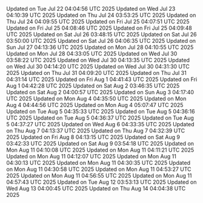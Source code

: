 Updated on Tue Jul 22 04:04:56 UTC 2025
Updated on Wed Jul 23 04:10:39 UTC 2025
Updated on Thu Jul 24 03:53:25 UTC 2025
Updated on Thu Jul 24 04:09:55 UTC 2025
Updated on Fri Jul 25 04:07:51 UTC 2025
Updated on Fri Jul 25 04:08:46 UTC 2025
Updated on Fri Jul 25 04:09:48 UTC 2025
Updated on Sat Jul 26 03:48:15 UTC 2025
Updated on Sat Jul 26 03:50:00 UTC 2025
Updated on Sat Jul 26 04:06:35 UTC 2025
Updated on Sun Jul 27 04:13:36 UTC 2025
Updated on Mon Jul 28 04:10:55 UTC 2025
Updated on Mon Jul 28 04:33:05 UTC 2025
Updated on Wed Jul 30 03:58:22 UTC 2025
Updated on Wed Jul 30 04:13:35 UTC 2025
Updated on Wed Jul 30 04:14:20 UTC 2025
Updated on Wed Jul 30 04:31:30 UTC 2025
Updated on Thu Jul 31 04:09:20 UTC 2025
Updated on Thu Jul 31 04:31:14 UTC 2025
Updated on Fri Aug  1 04:41:43 UTC 2025
Updated on Fri Aug  1 04:42:28 UTC 2025
Updated on Sat Aug  2 03:46:35 UTC 2025
Updated on Sat Aug  2 04:00:57 UTC 2025
Updated on Sun Aug  3 04:17:40 UTC 2025
Updated on Mon Aug  4 04:35:50 UTC 2025
Updated on Mon Aug  4 04:44:56 UTC 2025
Updated on Mon Aug  4 05:07:47 UTC 2025
Updated on Tue Aug  5 04:35:33 UTC 2025
Updated on Tue Aug  5 04:36:16 UTC 2025
Updated on Tue Aug  5 04:36:37 UTC 2025
Updated on Tue Aug  5 04:37:27 UTC 2025
Updated on Wed Aug  6 04:33:35 UTC 2025
Updated on Thu Aug  7 04:13:37 UTC 2025
Updated on Thu Aug  7 04:32:39 UTC 2025
Updated on Fri Aug  8 04:13:15 UTC 2025
Updated on Sat Aug  9 03:42:33 UTC 2025
Updated on Sat Aug  9 03:54:18 UTC 2025
Updated on Mon Aug 11 04:10:08 UTC 2025
Updated on Mon Aug 11 04:11:21 UTC 2025
Updated on Mon Aug 11 04:12:07 UTC 2025
Updated on Mon Aug 11 04:30:13 UTC 2025
Updated on Mon Aug 11 04:30:35 UTC 2025
Updated on Mon Aug 11 04:30:58 UTC 2025
Updated on Mon Aug 11 04:53:27 UTC 2025
Updated on Mon Aug 11 04:56:55 UTC 2025
Updated on Mon Aug 11 04:57:43 UTC 2025
Updated on Tue Aug 12 03:53:13 UTC 2025
Updated on Wed Aug 13 04:00:45 UTC 2025
Updated on Thu Aug 14 04:04:38 UTC 2025
